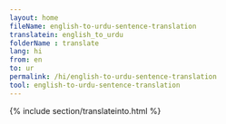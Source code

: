 ```yaml
---
layout: home
fileName: english-to-urdu-sentence-translation
translatein: english_to_urdu
folderName : translate
lang: hi
from: en
to: ur
permalink: /hi/english-to-urdu-sentence-translation
tool: english-to-urdu-sentence-translation
---
```

{% include section/translateinto.html %}